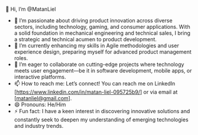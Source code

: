 👋 Hi, I’m @MatanLiel
- 👀 I’m passionate about driving product innovation across diverse sectors, including technology, gaming, and consumer applications. With a solid foundation in mechanical engineering and technical sales, I bring a strategic and technical acumen to product development.
- 🌱 I’m currently enhancing my skills in Agile methodologies and user experience design, preparing myself for advanced product management roles.
- 💞️ I’m eager to collaborate on cutting-edge projects where technology meets user engagement—be it in software development, mobile apps, or interactive platforms.
- 📫 How to reach me: Let’s connect! You can reach me on LinkedIn [https://www.linkedin.com/in/matan-liel-095725b9/] or via email at [matanliel@gmail.com].
- 😄 Pronouns: He/Him
- ⚡ Fun fact: I have a keen interest in discovering innovative solutions and constantly seek to deepen my understanding of emerging technologies and industry trends.

<!---
MatanLiel/MatanLiel is a ✨ special ✨ repository because its `README.md` (this file) appears on your GitHub profile.
You can click the Preview link to take a look at your changes.
--->
